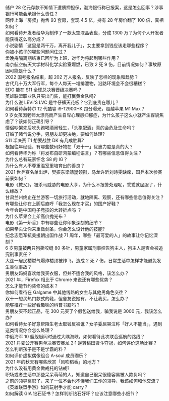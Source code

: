 储户 28 亿元存款不知情下遭质押担保，渤海银行称已报案，这是怎么回事？涉事银行可能会承担什么责任？  
网传上海「房叔」抛售 93 套房，套现 4.5 亿，持有 28 年房价翻了 100 倍，真相如何？  
如何看待开发者给华为制作了一款太空液晶表盘，分成 1300 万？为何个人开发者能获得这么高分成？  
小说剧情「这里是两千万，离开我儿子」，女主要拿到钱应该走哪些程序？  
你被小孩子的哪些问题问住过？  
孟晚舟隔离期结束已回华为上班，对华为将起到哪些作用？  
南京航空航天大学材料化学实验室爆燃，已致 2 死 9 伤，目前情况如何？事故原因可能是什么？  
2022 国考报名结束，超 202 万人报名，反映了怎样的现象和趋势？  
古代几十万大军行军，每个人每天一堆排泄物，沿路环境会不会很糟糕？  
EDG 能在 S11 全球总决赛晋级决赛吗？  
英雄联盟职业队只买出门装，能打赢黄金队吗?  
为什么说 LEVI'S LVC 是牛仔裤天花板？它到底贵在哪儿？  
如何看待英特尔 12 代酷睿 i9-12900HK 跑分曝光，超越苹果 M1 Max？  
9 岁女孩因老师太漂亮而产生自卑心理患抑郁症，为什么孩子这么小就产生容貌焦虑了？该如何正确引导？  
情侣吵架先后吃头孢喝酒闹轻生，「头孢配酒」真的会危及生命吗？  
订婚了赌气说分手，男朋友却更决绝，要如何处理?  
S11 半决赛 T1 想要战胜 DK 有几成胜算?  
根据往年经验，有哪些数码好物在「双十一」优惠力度是真的大？  
如何看待华为称「将发布自研鸿蒙编程语言」？有哪些信息值得关注？  
为什么总有玩家怀念 S8 的 IG？  
为什么有人不尊重温室里培育出的善良？  
2021 世乒赛名单出炉，樊振东梁靖崑领衔，马龙许昕刘诗雯缺席，国乒本次参赛前景如何？  
电影《教父》，被杀马威胁的电影大亨，为什么不报警处理呢，乖乖就屈服了，什么缘故？  
甘肃兰州终止在兰游客一切旅行活动，就地隔离、观察，还有哪些信息值得关注？  
有哪些让你在上脚后直呼「我怎么现在才买」的国产好鞋？  
今年会是中国电子竞技的大转折点吗 ？  
为什么苹果会上架高价抛光布？  
电影《第一炉香》中有哪些让你印象深刻的细节？  
如果拳头让你来重做剑圣，你会怎么设计他的技能?  
纪念志愿军抗美援朝出国作战 71 周年，哪些「最可爱的人」的故事让你记忆深刻？  
6 岁男童被两只狗撕咬缝 80 多针，男童家属刑事控告狗主人，狗主人是否会被追究刑事责任？  
大连一居民楼燃气爆炸楼顶被炸飞，造成 2 死 7 伤，日常生活中怎样才能避免发生类似事故？  
男朋友妈妈喜欢给我买衣服，但并不适合我的风格，该怎么办？  
2021 年，Firefox 相比于 Chrome 来说还有哪些优势？  
怎么才能节约装修的成本？  
你如何看待在 Galgame 中其他线路的女主与其他男角色交往？  
双十一想买热门款式的鞋，但舍友说她有，不让我买，怎么办？  
能够推荐一些好看趣味的科普书籍吗？  
男朋友买不起正品，花 300 元买了个假包送给我，骗我说是 3000 元，我该怎么办?  
如何看待女子好意帮陌生老太取钱反被讹？女子委屈哭泣称「好人不能当」，遇到这类情况你会怎么处理？  
中俄海军 10 艘舰艇同时通过大隅海峡，如何看待此次联合巡航的路线？  
2021 丹麦公开赛男单决赛安赛龙 2:1 逆转桃田贤斗夺冠，如何评价这场比赛？  
怎么判断孩子是不是学霸的料？  
如何评价虚拟偶像组合 A-soul 成员珈乐？  
2021 年的秋天有哪些欣赏「风吹稻香」的地方？  
为什么没有用黄金做戒托的钻戒?  
职场或者生活中那些呆呆萌萌的人，知道自己很呆很傻容易被人欺负吗？  
之前的领导离职了，来了一位不会也不懂我们工作的领导，我该如何和他交流？  
《英雄联盟手游》如何玩射手才能 carry？  
如何解读 GIA 钻石证书？怎样判断钻石好坏？应该注意哪些小细节？  
